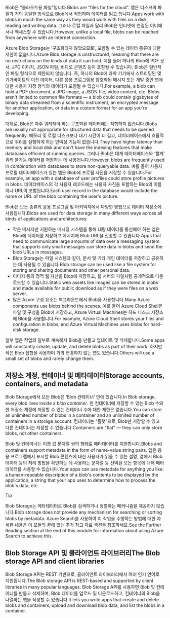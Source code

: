 <span data-ttu-id="93526-101">Blob은 “클라우드용 파일”입니다.</span><span class="sxs-lookup"><span data-stu-id="93526-101">Blobs are "files for the cloud".</span></span> <span data-ttu-id="93526-102">앱은 디스크의 파일과 거의 동일한 방식으로 Blob에서 작업하며 데이터를 읽고 씁니다.</span><span class="sxs-lookup"><span data-stu-id="93526-102">Apps work with blobs in much the same way as they would work with files on a disk, reading and writing data.</span></span> <span data-ttu-id="93526-103">그러나 로컬 파일과 달리 Blob은 인터넷에 연결된 어디에서나 액세스할 수 있습니다.</span><span class="sxs-lookup"><span data-stu-id="93526-103">However, unlike a local file, blobs can be reached from anywhere with an internet connection.</span></span>

<span data-ttu-id="93526-104">Azure Blob Storage는 ‘구조화되지 않았으므로’, 포함될 수 있는 데이터 종류에 대한 제한이 없습니다.</span><span class="sxs-lookup"><span data-stu-id="93526-104">Azure Blob storage is *unstructured*, meaning that there are no restrictions on the kinds of data it can hold.</span></span> <span data-ttu-id="93526-105">예를 들어 하나의 Blob에 PDF 문서, JPG 이미지, JSON 파일, 비디오 콘텐츠 등이 포함될 수 있습니다. Blob은 일반적인 파일 형식으로 제한되지 않습니다. 즉, 하나의 Blob에 과학 기기에서 스트리밍된 몇 기가바이트의 이진 데이터, 다른 응용 프로그램용 암호화된 메시지 또는 개발 중인 앱에 대한 사용자 지정 형식의 데이터가 포함될 수 있습니다.</span><span class="sxs-lookup"><span data-stu-id="93526-105">For example, a blob can hold a PDF document, a JPG image, a JSON file, video content, etc. Blobs aren't limited to common file formats &mdash; a blob could contain gigabytes of binary data streamed from a scientific instrument, an encrypted message for another application, or data in a custom format for an app you're developing.</span></span>

<span data-ttu-id="93526-106">대체로, Blob은 자주 쿼리해야 하는 구조화된 데이터에는 적합하지 않습니다.</span><span class="sxs-lookup"><span data-stu-id="93526-106">Blobs are usually not appropriate for structured data that needs to be queried frequently.</span></span> <span data-ttu-id="93526-107">메모리 및 로컬 디스크보다 대기 시간이 더 길고, 데이터베이스에서 효율적으로 쿼리를 실행하게 하는 인덱싱 기능이 없습니다.</span><span class="sxs-lookup"><span data-stu-id="93526-107">They have higher latency than memory and local disk and don't have the indexing features that make databases efficient at running queries.</span></span> <span data-ttu-id="93526-108">그러나 Blob은 대개 데이터베이스와 ‘함께’ 쿼리 불가능 데이터를 저장하는 데 사용됩니다.</span><span class="sxs-lookup"><span data-stu-id="93526-108">However, blobs are frequently used in *combination* with databases to store non-queryable data.</span></span> <span data-ttu-id="93526-109">예를 들어 사용자 프로필 데이터베이스가 있는 앱은 Blob에 프로필 사진을 저장할 수 있습니다.</span><span class="sxs-lookup"><span data-stu-id="93526-109">For example, an app with a database of user profiles could store profile pictures in blobs.</span></span> <span data-ttu-id="93526-110">데이터베이스의 각 사용자 레코드에는 사용자 사진을 포함하는 Blob의 이름이나 URL이 포함됩니다.</span><span class="sxs-lookup"><span data-stu-id="93526-110">Each user record in the database would include the name or URL of the blob containing the user's picture.</span></span>

<span data-ttu-id="93526-111">Blob은 모든 종류의 응용 프로그램 및 아키텍처에서 다양한 방법으로 데이터 저장소에 사용됩니다.</span><span class="sxs-lookup"><span data-stu-id="93526-111">Blobs are used for data storage in many different ways across all kinds of applications and architectures:</span></span>

* <span data-ttu-id="93526-112">작은 메시지만 지원하는 메시징 시스템을 통해 대량 데이터를 통신해야 하는 앱은 Blob에 데이터를 저장하고 메시지에 Blob URL을 전송할 수 있습니다.</span><span class="sxs-lookup"><span data-stu-id="93526-112">Apps that need to communicate large amounts of data over a messaging system that supports only small messages can store data in blobs and send the blob URLs in messages.</span></span>
* <span data-ttu-id="93526-113">Blob Storage는 파일 시스템과 같이, 문서 및 기타 개인 데이터를 저장하고 공유하는 데 사용될 수 있습니다.</span><span class="sxs-lookup"><span data-stu-id="93526-113">Blob storage can be used like a file system for storing and sharing documents and other personal data.</span></span>
* <span data-ttu-id="93526-114">이미지 등의 정적 웹 자산을 Blob에 저장하고, 웹 서버의 파일처럼 공개적으로 다운로드할 수 있습니다.</span><span class="sxs-lookup"><span data-stu-id="93526-114">Static web assets like images can be stored in blobs and made available for public download as if they were files on a web server.</span></span>
* <span data-ttu-id="93526-115">많은 Azure 구성 요소는 백그라운드에서 Blob을 사용합니다.</span><span class="sxs-lookup"><span data-stu-id="93526-115">Many Azure components use blobs behind the scenes.</span></span> <span data-ttu-id="93526-116">예를 들어 Azure Cloud Shell은 파일 및 구성을 Blob에 저장하고, Azure Virtual Machines는 하드 디스크 저장소에 Blob을 사용합니다.</span><span class="sxs-lookup"><span data-stu-id="93526-116">For example, Azure Cloud Shell stores your files and configuration in blobs, and Azure Virtual Machines uses blobs for hard-disk storage.</span></span>

<span data-ttu-id="93526-117">일부 앱은 작업의 일부로 계속해서 Blob을 만들고 업데이트 및 삭제합니다.</span><span class="sxs-lookup"><span data-stu-id="93526-117">Some apps will constantly create, update, and delete blobs as part of their work.</span></span> <span data-ttu-id="93526-118">하지만 작은 Blob 집합을 사용하며 거의 변경하지 않는 앱도 있습니다.</span><span class="sxs-lookup"><span data-stu-id="93526-118">Others will use a small set of blobs and rarely change them.</span></span>

## <a name="storage-accounts-containers-and-metadata"></a><span data-ttu-id="93526-119">저장소 계정, 컨테이너 및 메타데이터</span><span class="sxs-lookup"><span data-stu-id="93526-119">Storage accounts, containers, and metadata</span></span>

<span data-ttu-id="93526-120">Blob Storage에서 모든 Blob은 ‘Blob 컨테이너’ 안에 있습니다.</span><span class="sxs-lookup"><span data-stu-id="93526-120">In Blob storage, every blob lives inside a *blob container*.</span></span> <span data-ttu-id="93526-121">한 컨테이너에 저장할 수 있는 Blob 수와 한 저장소 계정에 저장할 수 있는 컨테이너 수에 대한 제한은 없습니다.</span><span class="sxs-lookup"><span data-stu-id="93526-121">You can store an unlimited number of blobs in a container and an unlimited number of containers in a storage account.</span></span> <span data-ttu-id="93526-122">컨테이너는 “플랫”으로, Blob만 저장할 수 있고 다른 컨테이너는 저장할 수 없습니다.</span><span class="sxs-lookup"><span data-stu-id="93526-122">Containers are "flat" &mdash; they can only store blobs, not other containers.</span></span>

<span data-ttu-id="93526-123">Blob 및 컨테이너는 이름 값 문자열 쌍의 형태로 메타데이터를 지원합니다.</span><span class="sxs-lookup"><span data-stu-id="93526-123">Blobs and containers support metadata in the form of name-value string pairs.</span></span> <span data-ttu-id="93526-124">앱은 응용 프로그램에서 표시할 Blob 콘텐츠에 대한 사용자가 읽을 수 있는 설명, 앱에서 Blob 데이터 등의 처리 방법을 확인하는 데 사용하는 문자열 등 선택된 모든 항목에 대해 메타데이터를 사용할 수 있습니다.</span><span class="sxs-lookup"><span data-stu-id="93526-124">Your apps can use metadata for anything you like: a human-readable description of a blob's contents to be displayed by the application, a string that your app uses to determine how to process the blob's data, etc.</span></span>

> [!TIP]
> <span data-ttu-id="93526-125">Blob Storage는 메타데이터로 Blob을 검색하거나 정렬하는 메커니즘을 제공하지 않습니다.</span><span class="sxs-lookup"><span data-stu-id="93526-125">Blob storage does not provide any mechanism for searching or sorting blobs by metadata.</span></span> <span data-ttu-id="93526-126">Azure Search를 사용하여 이 작업을 수행하는 방법에 대한 자세한 내용은 이 모듈의 끝에 있는 추가 참고 자료 섹션을 참조하세요.</span><span class="sxs-lookup"><span data-stu-id="93526-126">See the Further Reading section at the end of this module for information about using Azure Search to achieve this.</span></span>

## <a name="the-blob-storage-api-and-client-libraries"></a><span data-ttu-id="93526-127">Blob Storage API 및 클라이언트 라이브러리</span><span class="sxs-lookup"><span data-stu-id="93526-127">The Blob storage API and client libraries</span></span>

<span data-ttu-id="93526-128">Blob Storage API는 REST 기반으로, 클라이언트 라이브러리에서 여러 인기 언어로 지원됩니다.</span><span class="sxs-lookup"><span data-stu-id="93526-128">The Blob storage API is REST-based and supported by client libraries in many popular languages.</span></span> <span data-ttu-id="93526-129">Blob Storage API를 사용하면 Blob 및 컨테이너를 만들고 삭제하며, Blob 데이터를 업로드 및 다운로드하고, 컨테이너의 Blob을 나열하는 앱을 작성할 수 있습니다.</span><span class="sxs-lookup"><span data-stu-id="93526-129">It lets you write apps that create and delete blobs and containers, upload and download blob data, and list the blobs in a container.</span></span>
